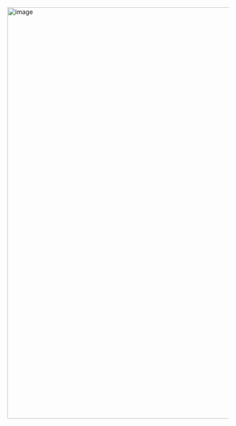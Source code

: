 <img width="1911" height="938" alt="image" src="https://github.com/user-attachments/assets/175705b6-cceb-48d1-9632-57387c71509d" />
